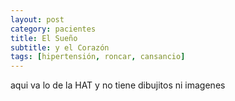 ```yaml
---
layout: post
category: pacientes
title: El Sueño
subtitle: y el Corazón
tags: [hipertensión, roncar, cansancio]
---
```


aqui va lo de la HAT y no tiene dibujitos ni imagenes 
